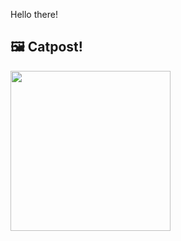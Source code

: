 Hello there!



## 🖼️ Catpost!

<sub>
    <img src="https://cdn2.thecatapi.com/images/dil.jpg" height="256">
</sub>

